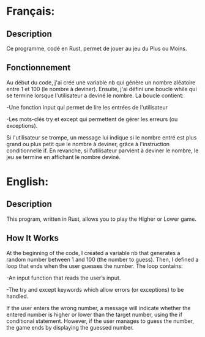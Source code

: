 # Français:

## Description
Ce programme, codé en Rust, permet de jouer au jeu du Plus ou Moins.


## Fonctionnement
Au début du code, j'ai créé une variable nb qui génère un nombre aléatoire entre 1 et 100 (le nombre à deviner). Ensuite, j'ai défini une boucle while qui se termine lorsque l'utilisateur a deviné le nombre.
La boucle contient:

-Une fonction input qui permet de lire les entrées de l'utilisateur

-Les mots-clés try et except qui permettent de gérer les erreurs (ou exceptions).

Si l'utilisateur se trompe, un message lui indique si le nombre entré est plus grand ou plus petit que le nombre à deviner, grâce à l'instruction conditionnelle if.
En revanche, si l'utilisateur parvient à deviner le nombre, le jeu se termine en affichant le nombre deviné.

# English:

## Description
This program, written in Rust, allows you to play the Higher or Lower game.

## How It Works
At the beginning of the code, I created a variable nb that generates a random number between 1 and 100 (the number to guess). Then, I defined a loop that ends when the user guesses the number.
The loop contains:

-An input function that reads the user’s input.

-The try and except keywords which allow errors (or exceptions) to be handled.

If the user enters the wrong number, a message will indicate whether the entered number is higher or lower than the target number, using the if conditional statement.
However, if the user manages to guess the number, the game ends by displaying the guessed number.
